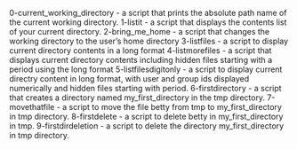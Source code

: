0-current_working_directory - a script that prints the absolute path name of the current working directory.
1-listit - a script that displays the contents list of your current directory.
2-bring_me_home - a script that changes the working directory to the user’s home directory
3-listfiles - a script to display current directory contents in a long format
4-listmorefiles - a script that displays current directory contents including hidden files starting with a period using the long format
5-listfilesdigitonly - a script to display current directry content in long format, with user and group ids displayed numerically and hidden files starting with period.
6-firstdirectory - a script that creates a directory named my_first_directory in the tmp directory.
7-movethatfile - a script to move the file betty from tmp to my_first_directory in tmp directory.
8-firstdelete - a script to delete betty in my_first_directory in tmp.
9-firstdirdeletion - a script to delete the directory my_first_directory in tmp directory.
